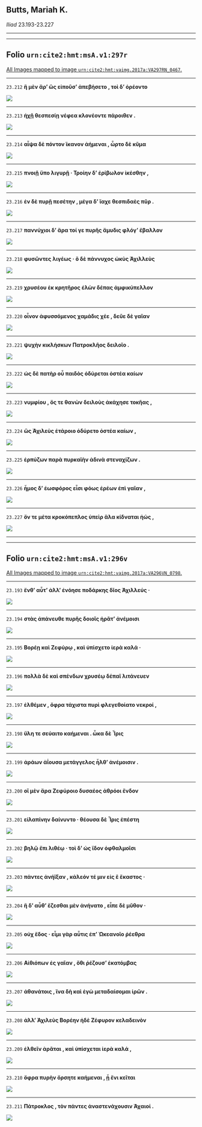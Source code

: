 ## Butts, Mariah K.

*Iliad* 23.193-23.227

---

---

## **Folio `urn:cite2:hmt:msA.v1:297r`**



[All Images mapped to image `urn:cite2:hmt:vaimg.2017a:VA297RN_0467`.](http://www.homermultitext.org/ict2/index.html?urn=urn:cite2:hmt:vaimg.2017a:VA297RN_0467@0.2159,0.2102,0.4005,0.02614&urn=urn:cite2:hmt:vaimg.2017a:VA297RN_0467@0.2157,0.2333,0.4119,0.02324&urn=urn:cite2:hmt:vaimg.2017a:VA297RN_0467@0.2100,0.2530,0.4298,0.02531&urn=urn:cite2:hmt:vaimg.2017a:VA297RN_0467@0.2124,0.2762,0.4304,0.01992&urn=urn:cite2:hmt:vaimg.2017a:VA297RN_0467@0.2087,0.2950,0.4217,0.02047&urn=urn:cite2:hmt:vaimg.2017a:VA297RN_0467@0.2091,0.3133,0.4329,0.02116&urn=urn:cite2:hmt:vaimg.2017a:VA297RN_0467@0.2082,0.3328,0.4149,0.02324&urn=urn:cite2:hmt:vaimg.2017a:VA297RN_0467@0.2095,0.3519,0.4412,0.02144&urn=urn:cite2:hmt:vaimg.2017a:VA297RN_0467@0.2095,0.3723,0.4289,0.02089&urn=urn:cite2:hmt:vaimg.2017a:VA297RN_0467@0.2058,0.3891,0.3793,0.02241&urn=urn:cite2:hmt:vaimg.2017a:VA297RN_0467@0.2052,0.4101,0.4000,0.02047&urn=urn:cite2:hmt:vaimg.2017a:VA297RN_0467@0.2080,0.4290,0.4232,0.02061&urn=urn:cite2:hmt:vaimg.2017a:VA297RN_0467@0.2049,0.4484,0.3780,0.01867&urn=urn:cite2:hmt:vaimg.2017a:VA297RN_0467@0.2034,0.4656,0.4243,0.02337&urn=urn:cite2:hmt:vaimg.2017a:VA297RN_0467@0.2054,0.4863,0.4226,0.02047&urn=urn:cite2:hmt:vaimg.2017a:VA297RN_0467@0.2076,0.5035,0.4469,0.02324)

---- 

 `23.212`  **ἣ μὲν ἄρʼ ὣς εἰποῦσʼ ἀπεβήσετο , τοὶ δʼ ὀρέοντο** 

 <a href="http://www.homermultitext.org/ict2/index.html?urn=urn:cite2:hmt:vaimg.2017a:VA297RN_0467@0.2159,0.2102,0.4005,0.02614"><img src="http://beta.hpcc.uh.edu/scs/image/500/500/urn:cite2:hmt:vaimg.2017a:VA297RN_0467@0.2159,0.2102,0.4005,0.02614"/></a> 

---- 

 `23.213`  **ἠχῇ θεσπεσίῃ νέφεα κλονέοντε πάροιθεν .** 

 <a href="http://www.homermultitext.org/ict2/index.html?urn=urn:cite2:hmt:vaimg.2017a:VA297RN_0467@0.2157,0.2333,0.4119,0.02324"><img src="http://beta.hpcc.uh.edu/scs/image/500/500/urn:cite2:hmt:vaimg.2017a:VA297RN_0467@0.2157,0.2333,0.4119,0.02324"/></a> 

---- 

 `23.214`  **αἶψα δὲ πόντον ἵκανον ἀήμεναι , ὦρτο δὲ κῦμα** 

 <a href="http://www.homermultitext.org/ict2/index.html?urn=urn:cite2:hmt:vaimg.2017a:VA297RN_0467@0.2100,0.2530,0.4298,0.02531"><img src="http://beta.hpcc.uh.edu/scs/image/500/500/urn:cite2:hmt:vaimg.2017a:VA297RN_0467@0.2100,0.2530,0.4298,0.02531"/></a> 

---- 

 `23.215`  **πνοιῇ ὕπο λιγυρῇ · Τροίην δʼ ἐρίβωλον ἱκέσθην ,** 

 <a href="http://www.homermultitext.org/ict2/index.html?urn=urn:cite2:hmt:vaimg.2017a:VA297RN_0467@0.2124,0.2762,0.4304,0.01992"><img src="http://beta.hpcc.uh.edu/scs/image/500/500/urn:cite2:hmt:vaimg.2017a:VA297RN_0467@0.2124,0.2762,0.4304,0.01992"/></a> 

---- 

 `23.216`  **ἐν δὲ πυρῇ πεσέτην , μέγα δʼ ἴαχε θεσπιδαὲς πῦρ .** 

 <a href="http://www.homermultitext.org/ict2/index.html?urn=urn:cite2:hmt:vaimg.2017a:VA297RN_0467@0.2087,0.2950,0.4217,0.02047"><img src="http://beta.hpcc.uh.edu/scs/image/500/500/urn:cite2:hmt:vaimg.2017a:VA297RN_0467@0.2087,0.2950,0.4217,0.02047"/></a> 

---- 

 `23.217`  **παννύχιοι δʼ ἄρα τοί γε πυρῆς ἄμυδις φλόγʼ ἔβαλλον** 

 <a href="http://www.homermultitext.org/ict2/index.html?urn=urn:cite2:hmt:vaimg.2017a:VA297RN_0467@0.2091,0.3133,0.4329,0.02116"><img src="http://beta.hpcc.uh.edu/scs/image/500/500/urn:cite2:hmt:vaimg.2017a:VA297RN_0467@0.2091,0.3133,0.4329,0.02116"/></a> 

---- 

 `23.218`  **φυσῶντες λιγέως · ὃ δὲ πάννυχος ὠκὺς Ἀχιλλεὺς** 

 <a href="http://www.homermultitext.org/ict2/index.html?urn=urn:cite2:hmt:vaimg.2017a:VA297RN_0467@0.2082,0.3328,0.4149,0.02324"><img src="http://beta.hpcc.uh.edu/scs/image/500/500/urn:cite2:hmt:vaimg.2017a:VA297RN_0467@0.2082,0.3328,0.4149,0.02324"/></a> 

---- 

 `23.219`  **χρυσέου ἐκ κρητῆρος ἑλὼν δέπας ἀμφικύπελλον** 

 <a href="http://www.homermultitext.org/ict2/index.html?urn=urn:cite2:hmt:vaimg.2017a:VA297RN_0467@0.2095,0.3519,0.4412,0.02144"><img src="http://beta.hpcc.uh.edu/scs/image/500/500/urn:cite2:hmt:vaimg.2017a:VA297RN_0467@0.2095,0.3519,0.4412,0.02144"/></a> 

---- 

 `23.220`  **οἶνον ἀφυσσόμενος χαμάδις χέε , δεῦε δὲ γαῖαν** 

 <a href="http://www.homermultitext.org/ict2/index.html?urn=urn:cite2:hmt:vaimg.2017a:VA297RN_0467@0.2095,0.3723,0.4289,0.02089"><img src="http://beta.hpcc.uh.edu/scs/image/500/500/urn:cite2:hmt:vaimg.2017a:VA297RN_0467@0.2095,0.3723,0.4289,0.02089"/></a> 

---- 

 `23.221`  **ψυχὴν κικλήσκων Πατροκλῆος δειλοῖο .** 

 <a href="http://www.homermultitext.org/ict2/index.html?urn=urn:cite2:hmt:vaimg.2017a:VA297RN_0467@0.2058,0.3891,0.3793,0.02241"><img src="http://beta.hpcc.uh.edu/scs/image/500/500/urn:cite2:hmt:vaimg.2017a:VA297RN_0467@0.2058,0.3891,0.3793,0.02241"/></a> 

---- 

 `23.222`  **ὡς δὲ πατὴρ οὗ παιδὸς ὀδύρεται ὀστέα καίων** 

 <a href="http://www.homermultitext.org/ict2/index.html?urn=urn:cite2:hmt:vaimg.2017a:VA297RN_0467@0.2052,0.4101,0.4000,0.02047"><img src="http://beta.hpcc.uh.edu/scs/image/500/500/urn:cite2:hmt:vaimg.2017a:VA297RN_0467@0.2052,0.4101,0.4000,0.02047"/></a> 

---- 

 `23.223`  **νυμφίου , ὅς τε θανὼν δειλοὺς ἀκάχησε τοκῆας ,** 

 <a href="http://www.homermultitext.org/ict2/index.html?urn=urn:cite2:hmt:vaimg.2017a:VA297RN_0467@0.2080,0.4290,0.4232,0.02061"><img src="http://beta.hpcc.uh.edu/scs/image/500/500/urn:cite2:hmt:vaimg.2017a:VA297RN_0467@0.2080,0.4290,0.4232,0.02061"/></a> 

---- 

 `23.224`  **ὣς Ἀχιλεὺς ἑτάροιο ὀδύρετο ὀστέα καίων ,** 

 <a href="http://www.homermultitext.org/ict2/index.html?urn=urn:cite2:hmt:vaimg.2017a:VA297RN_0467@0.2049,0.4484,0.3780,0.01867"><img src="http://beta.hpcc.uh.edu/scs/image/500/500/urn:cite2:hmt:vaimg.2017a:VA297RN_0467@0.2049,0.4484,0.3780,0.01867"/></a> 

---- 

 `23.225`  **ἑρπύζων παρὰ πυρκαϊὴν ἁδινὰ στεναχίζων .** 

 <a href="http://www.homermultitext.org/ict2/index.html?urn=urn:cite2:hmt:vaimg.2017a:VA297RN_0467@0.2034,0.4656,0.4243,0.02337"><img src="http://beta.hpcc.uh.edu/scs/image/500/500/urn:cite2:hmt:vaimg.2017a:VA297RN_0467@0.2034,0.4656,0.4243,0.02337"/></a> 

---- 

 `23.226`  **ἦμος δʼ ἑωσφόρος εἶσι φόως ἐρέων ἐπὶ γαῖαν ,** 

 <a href="http://www.homermultitext.org/ict2/index.html?urn=urn:cite2:hmt:vaimg.2017a:VA297RN_0467@0.2054,0.4863,0.4226,0.02047"><img src="http://beta.hpcc.uh.edu/scs/image/500/500/urn:cite2:hmt:vaimg.2017a:VA297RN_0467@0.2054,0.4863,0.4226,0.02047"/></a> 

---- 

 `23.227`  **ὅν τε μέτα κροκόπεπλος ὑπεὶρ ἅλα κίδναται ἠώς ,** 

 <a href="http://www.homermultitext.org/ict2/index.html?urn=urn:cite2:hmt:vaimg.2017a:VA297RN_0467@0.2076,0.5035,0.4469,0.02324"><img src="http://beta.hpcc.uh.edu/scs/image/500/500/urn:cite2:hmt:vaimg.2017a:VA297RN_0467@0.2076,0.5035,0.4469,0.02324"/></a> 

---

---

## **Folio `urn:cite2:hmt:msA.v1:296v`**



[All Images mapped to image `urn:cite2:hmt:vaimg.2017a:VA296VN_0798`.](http://www.homermultitext.org/ict2/index.html?urn=urn:cite2:hmt:vaimg.2017a:VA296VN_0798@0.4749,0.3553,0.4272,0.01978&urn=urn:cite2:hmt:vaimg.2017a:VA296VN_0798@0.4773,0.3743,0.4204,0.02006&urn=urn:cite2:hmt:vaimg.2017a:VA296VN_0798@0.4775,0.3931,0.4165,0.02227&urn=urn:cite2:hmt:vaimg.2017a:VA296VN_0798@0.4738,0.4113,0.4392,0.02531&urn=urn:cite2:hmt:vaimg.2017a:VA296VN_0798@0.4725,0.4318,0.4543,0.02282&urn=urn:cite2:hmt:vaimg.2017a:VA296VN_0798@0.4792,0.4528,0.3791,0.01909&urn=urn:cite2:hmt:vaimg.2017a:VA296VN_0798@0.4792,0.4700,0.3957,0.02296&urn=urn:cite2:hmt:vaimg.2017a:VA296VN_0798@0.4796,0.4903,0.3926,0.01992&urn=urn:cite2:hmt:vaimg.2017a:VA296VN_0798@0.4751,0.5082,0.4090,0.01895&urn=urn:cite2:hmt:vaimg.2017a:VA296VN_0798@0.4773,0.5256,0.4042,0.02254&urn=urn:cite2:hmt:vaimg.2017a:VA296VN_0798@0.4753,0.5461,0.4060,0.01923&urn=urn:cite2:hmt:vaimg.2017a:VA296VN_0798@0.4786,0.5638,0.4143,0.02019&urn=urn:cite2:hmt:vaimg.2017a:VA296VN_0798@0.4735,0.5812,0.3935,0.02420&urn=urn:cite2:hmt:vaimg.2017a:VA296VN_0798@0.4742,0.6036,0.4095,0.01964&urn=urn:cite2:hmt:vaimg.2017a:VA296VN_0798@0.4755,0.6230,0.4210,0.02047&urn=urn:cite2:hmt:vaimg.2017a:VA296VN_0798@0.4768,0.6396,0.4193,0.02227&urn=urn:cite2:hmt:vaimg.2017a:VA296VN_0798@0.4737,0.6595,0.4046,0.02144&urn=urn:cite2:hmt:vaimg.2017a:VA296VN_0798@0.4735,0.6780,0.4188,0.02254&urn=urn:cite2:hmt:vaimg.2017a:VA296VN_0798@0.4738,0.6985,0.4258,0.02144)

---- 

 `23.193`  **ἔνθʼ αὖτʼ ἀλλʼ ἐνόησε ποδάρκης δῖος Ἀχιλλεύς ·** 

 <a href="http://www.homermultitext.org/ict2/index.html?urn=urn:cite2:hmt:vaimg.2017a:VA296VN_0798@0.4749,0.3553,0.4272,0.01978"><img src="http://beta.hpcc.uh.edu/scs/image/500/500/urn:cite2:hmt:vaimg.2017a:VA296VN_0798@0.4749,0.3553,0.4272,0.01978"/></a> 

---- 

 `23.194`  **στὰς ἀπάνευθε πυρῆς δοιοῖς ἠρᾶτʼ ἀνέμοισι** 

 <a href="http://www.homermultitext.org/ict2/index.html?urn=urn:cite2:hmt:vaimg.2017a:VA296VN_0798@0.4773,0.3743,0.4204,0.02006"><img src="http://beta.hpcc.uh.edu/scs/image/500/500/urn:cite2:hmt:vaimg.2017a:VA296VN_0798@0.4773,0.3743,0.4204,0.02006"/></a> 

---- 

 `23.195`  **Βορέῃ καὶ Ζεφύρῳ , καὶ ὑπίσχετο ἱερὰ καλά ·** 

 <a href="http://www.homermultitext.org/ict2/index.html?urn=urn:cite2:hmt:vaimg.2017a:VA296VN_0798@0.4775,0.3931,0.4165,0.02227"><img src="http://beta.hpcc.uh.edu/scs/image/500/500/urn:cite2:hmt:vaimg.2017a:VA296VN_0798@0.4775,0.3931,0.4165,0.02227"/></a> 

---- 

 `23.196`  **πολλὰ δὲ καὶ σπένδων χρυσέῳ δέπαϊ λιτάνευεν** 

 <a href="http://www.homermultitext.org/ict2/index.html?urn=urn:cite2:hmt:vaimg.2017a:VA296VN_0798@0.4738,0.4113,0.4392,0.02531"><img src="http://beta.hpcc.uh.edu/scs/image/500/500/urn:cite2:hmt:vaimg.2017a:VA296VN_0798@0.4738,0.4113,0.4392,0.02531"/></a> 

---- 

 `23.197`  **ἐλθέμεν , ὄφρα τάχιστα πυρὶ φλεγεθοίατο νεκροί ,** 

 <a href="http://www.homermultitext.org/ict2/index.html?urn=urn:cite2:hmt:vaimg.2017a:VA296VN_0798@0.4725,0.4318,0.4543,0.02282"><img src="http://beta.hpcc.uh.edu/scs/image/500/500/urn:cite2:hmt:vaimg.2017a:VA296VN_0798@0.4725,0.4318,0.4543,0.02282"/></a> 

---- 

 `23.198`  **ὕλη τε σεύαιτο καήμεναι . ὦκα δὲ Ἶρις** 

 <a href="http://www.homermultitext.org/ict2/index.html?urn=urn:cite2:hmt:vaimg.2017a:VA296VN_0798@0.4792,0.4528,0.3791,0.01909"><img src="http://beta.hpcc.uh.edu/scs/image/500/500/urn:cite2:hmt:vaimg.2017a:VA296VN_0798@0.4792,0.4528,0.3791,0.01909"/></a> 

---- 

 `23.199`  **ἀράων ἀΐουσα μετάγγελος ἦλθʼ ἀνέμοισιν .** 

 <a href="http://www.homermultitext.org/ict2/index.html?urn=urn:cite2:hmt:vaimg.2017a:VA296VN_0798@0.4792,0.4700,0.3957,0.02296"><img src="http://beta.hpcc.uh.edu/scs/image/500/500/urn:cite2:hmt:vaimg.2017a:VA296VN_0798@0.4792,0.4700,0.3957,0.02296"/></a> 

---- 

 `23.200`  **οἳ μὲν ἄρα Ζεφύροιο δυσαέος ἀθρόοι ἔνδον** 

 <a href="http://www.homermultitext.org/ict2/index.html?urn=urn:cite2:hmt:vaimg.2017a:VA296VN_0798@0.4796,0.4903,0.3926,0.01992"><img src="http://beta.hpcc.uh.edu/scs/image/500/500/urn:cite2:hmt:vaimg.2017a:VA296VN_0798@0.4796,0.4903,0.3926,0.01992"/></a> 

---- 

 `23.201`  **εἰλαπίνην δαίνυντο · θέουσα δὲ Ἶρις ἐπέστη** 

 <a href="http://www.homermultitext.org/ict2/index.html?urn=urn:cite2:hmt:vaimg.2017a:VA296VN_0798@0.4751,0.5082,0.4090,0.01895"><img src="http://beta.hpcc.uh.edu/scs/image/500/500/urn:cite2:hmt:vaimg.2017a:VA296VN_0798@0.4751,0.5082,0.4090,0.01895"/></a> 

---- 

 `23.202`  **βηλῷ ἔπι λιθέῳ · τοὶ δʼ ὡς ἴδον ὀφθαλμοῖσι** 

 <a href="http://www.homermultitext.org/ict2/index.html?urn=urn:cite2:hmt:vaimg.2017a:VA296VN_0798@0.4773,0.5256,0.4042,0.02254"><img src="http://beta.hpcc.uh.edu/scs/image/500/500/urn:cite2:hmt:vaimg.2017a:VA296VN_0798@0.4773,0.5256,0.4042,0.02254"/></a> 

---- 

 `23.203`  **πάντες ἀνήϊξαν , κάλεόν τέ μιν εἰς ἓ ἕκαστος ·** 

 <a href="http://www.homermultitext.org/ict2/index.html?urn=urn:cite2:hmt:vaimg.2017a:VA296VN_0798@0.4753,0.5461,0.4060,0.01923"><img src="http://beta.hpcc.uh.edu/scs/image/500/500/urn:cite2:hmt:vaimg.2017a:VA296VN_0798@0.4753,0.5461,0.4060,0.01923"/></a> 

---- 

 `23.204`  **ἣ δʼ αὖθʼ ἕζεσθαι μὲν ἀνήνατο , εἶπε δὲ μῦθον ·** 

 <a href="http://www.homermultitext.org/ict2/index.html?urn=urn:cite2:hmt:vaimg.2017a:VA296VN_0798@0.4786,0.5638,0.4143,0.02019"><img src="http://beta.hpcc.uh.edu/scs/image/500/500/urn:cite2:hmt:vaimg.2017a:VA296VN_0798@0.4786,0.5638,0.4143,0.02019"/></a> 

---- 

 `23.205`  **οὐχ ἕδος · εἶμι γὰρ αὖτις ἐπʼ Ὠκεανοῖο ῥέεθρα** 

 <a href="http://www.homermultitext.org/ict2/index.html?urn=urn:cite2:hmt:vaimg.2017a:VA296VN_0798@0.4735,0.5812,0.3935,0.02420"><img src="http://beta.hpcc.uh.edu/scs/image/500/500/urn:cite2:hmt:vaimg.2017a:VA296VN_0798@0.4735,0.5812,0.3935,0.02420"/></a> 

---- 

 `23.206`  **Αἰθιόπων ἐς γαῖαν , ὅθι ῥέζουσʼ ἑκατόμβας** 

 <a href="http://www.homermultitext.org/ict2/index.html?urn=urn:cite2:hmt:vaimg.2017a:VA296VN_0798@0.4742,0.6036,0.4095,0.01964"><img src="http://beta.hpcc.uh.edu/scs/image/500/500/urn:cite2:hmt:vaimg.2017a:VA296VN_0798@0.4742,0.6036,0.4095,0.01964"/></a> 

---- 

 `23.207`  **ἀθανάτοις , ἵνα δὴ καὶ ἐγὼ μεταδαίσομαι ἱρῶν .** 

 <a href="http://www.homermultitext.org/ict2/index.html?urn=urn:cite2:hmt:vaimg.2017a:VA296VN_0798@0.4755,0.6230,0.4210,0.02047"><img src="http://beta.hpcc.uh.edu/scs/image/500/500/urn:cite2:hmt:vaimg.2017a:VA296VN_0798@0.4755,0.6230,0.4210,0.02047"/></a> 

---- 

 `23.208`  **ἀλλʼ Ἀχιλεὺς Βορέην ἠδὲ Ζέφυρον κελαδεινὸν** 

 <a href="http://www.homermultitext.org/ict2/index.html?urn=urn:cite2:hmt:vaimg.2017a:VA296VN_0798@0.4768,0.6396,0.4193,0.02227"><img src="http://beta.hpcc.uh.edu/scs/image/500/500/urn:cite2:hmt:vaimg.2017a:VA296VN_0798@0.4768,0.6396,0.4193,0.02227"/></a> 

---- 

 `23.209`  **ἐλθεῖν ἀρᾶται , καὶ ὑπίσχεται ἱερὰ καλά ,** 

 <a href="http://www.homermultitext.org/ict2/index.html?urn=urn:cite2:hmt:vaimg.2017a:VA296VN_0798@0.4737,0.6595,0.4046,0.02144"><img src="http://beta.hpcc.uh.edu/scs/image/500/500/urn:cite2:hmt:vaimg.2017a:VA296VN_0798@0.4737,0.6595,0.4046,0.02144"/></a> 

---- 

 `23.210`  **ὄφρα πυρὴν ὄρσητε καήμεναι , ᾗ ἔνι κεῖται** 

 <a href="http://www.homermultitext.org/ict2/index.html?urn=urn:cite2:hmt:vaimg.2017a:VA296VN_0798@0.4735,0.6780,0.4188,0.02254"><img src="http://beta.hpcc.uh.edu/scs/image/500/500/urn:cite2:hmt:vaimg.2017a:VA296VN_0798@0.4735,0.6780,0.4188,0.02254"/></a> 

---- 

 `23.211`  **Πάτροκλος , τὸν πάντες ἀναστενάχουσιν Ἀχαιοί .** 

 <a href="http://www.homermultitext.org/ict2/index.html?urn=urn:cite2:hmt:vaimg.2017a:VA296VN_0798@0.4738,0.6985,0.4258,0.02144"><img src="http://beta.hpcc.uh.edu/scs/image/500/500/urn:cite2:hmt:vaimg.2017a:VA296VN_0798@0.4738,0.6985,0.4258,0.02144"/></a> 